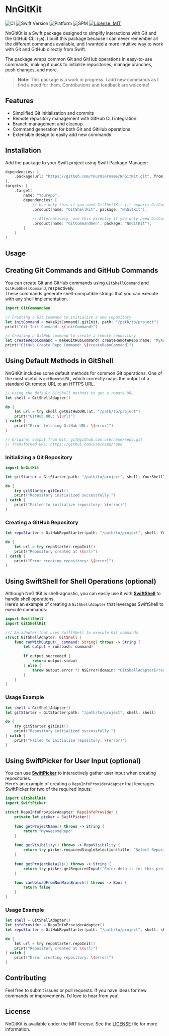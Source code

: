 # NnGitKit

![CI](https://github.com/nikolainobadi/NnGitKit/actions/workflows/ci.yml/badge.svg)
![Swift Version](https://img.shields.io/badge/Swift-6.0-orange)
![Platform](https://img.shields.io/badge/Platform-macOS-lightgrey)
![SPM](https://img.shields.io/badge/Distribution-SPM%20only-red)
[![License: MIT](https://img.shields.io/badge/License-MIT-blue.svg)](https://opensource.org/licenses/MIT)

NnGitKit is a Swift package designed to simplify interactions with Git and the GitHub CLI (`gh`). I built this package because I can never remember all the different commands available, and I wanted a more intuitive way to work with Git and GitHub directly from Swift.  

The package wraps common Git and GitHub operations in easy-to-use commands, making it quick to initialize repositories, manage branches, push changes, and more.  

> **Note:** This package is a work in progress. I add new commands as I find a need for them. Contributions and feedback are welcome!  

## Features

- Simplified Git initialization and commits  
- Remote repository management with GitHub CLI integration  
- Branch management and cleanup  
- Command generation for both Git and GitHub operations  
- Extensible design to easily add new commands  

## Installation

Add the package to your Swift project using Swift Package Manager:

```swift
dependencies: [
    .package(url: "https://github.com/YourUsername/NnGitKit.git", from: "1.0.0")
],
targets: [
    .target(
        name: "YourApp",
        dependencies: [
            // Use only this if you need GitShellKit (it exports GitCommandGen)
            .product(name: "GitShellKit", package: "NnGitKit"),
            
            // Alternatively, use this directly if you only need GitCommandGen
            .product(name: "GitCommandGen", package: "NnGitKit"),
        ]
    )
]
```

## Usage

## Creating Git Commands and GitHub Commands

You can create Git and GitHub commands using `GitShellCommand` and `GitHubShellCommand`, respectively.  
These commands generate shell-compatible strings that you can execute with any shell implementation.  

```swift
import GitCommandGen

// Creating a Git command to initialize a new repository
let initCommand = makeGitCommand(.gitInit, path: "/path/to/project")
print("Git Init Command: \(initCommand)")

// Creating a GitHub command to create a remote repository
let createRepoCommand = makeGitHubCommand(.createRemoteRepo(name: "MyAwesomeRepo", visibility: "public", details: "An awesome repo"), path: "/path/to/project")
print("GitHub Create Repo Command: \(createRepoCommand)")

```

## Using Default Methods in GitShell

NnGitKit includes some default methods for common Git operations. One of the most useful is `getRemoteURL`, which correctly maps the output of a standard Git remote URL to an HTTPS URL.  

```swift
// Using the default GitShell methods to get a remote URL
let shell = GitShellAdapter()

do {
    let url = try shell.getGitHubURL(at: "/path/to/project")
    print("GitHub URL: \(url)")
} catch {
    print("Error fetching GitHub URL: \(error)")
}

// Original output from Git: git@github.com:username/repo.git
// Transformed URL: https://github.com/username/repo

```

### Initializing a Git Repository

```swift 
import NnGitKit

let gitStarter = GitStarter(path: "/path/to/project", shell: YourShellImplementation())

do {
    try gitStarter.gitInit()
    print("Repository initialized successfully.")
} catch {
    print("Failed to initialize repository: \(error)")
}

```

### Creating a GitHub Repository

```swift
let repoStarter = GitHubRepoStarter(path: "/path/to/project", shell: YourShellImplementation(), infoProvider: YourRepoInfoProvider())

do {
    let url = try repoStarter.repoInit()
    print("Repository created at \(url)")
} catch {
    print("Error creating repository: \(error)")
}
```

## Using SwiftShell for Shell Operations (optional)

Although NnGitKit is shell-agnostic, you can easily use it with **[SwiftShell](https://github.com/kareman/SwiftShell)** to handle shell operations.  
Here’s an example of creating a `GitShellAdapter` that leverages SwiftShell to execute commands:

```swift
import SwiftShell
import GitShellKit

/// An adapter that uses SwiftShell to execute Git commands.
struct GitShellAdapter: GitShell {
    func runWithOutput(_ command: String) throws -> String {
        let output = run(bash: command)
        
        if output.succeeded {
            return output.stdout
        } else {
            throw output.error ?? NSError(domain: "GitShellAdapterError", code: 1, userInfo: nil)
        }
    }
}
```

### Usage Example

```swift
let shell = GitShellAdapter()
let gitStarter = GitStarter(path: "/path/to/project", shell: shell)

do {
    try gitStarter.gitInit()
    print("Repository initialized successfully.")
} catch {
    print("Failed to initialize repository: \(error)")
}
```

## Using SwiftPicker for User Input (optional)

You can use **[SwiftPicker](https://github.com/nikolainobadi/SwiftPicker)** to interactively gather user input when creating repositories.  
Here’s an example of creating a `RepoInfoProviderAdapter` that leverages SwiftPicker for two of the required inputs:

```swift
import GitShellKit
import SwiftPicker

struct RepoInfoProviderAdapter: RepoInfoProvider {
    private let picker = SwiftPicker()
    
    func getProjectName() throws -> String {
        return "MyAwesomeRepo"
    }
    
    func getVisibility() throws -> RepoVisibility {
        return try picker.requiredSingleSelection(title: "Select Repository Visibility", options: RepoVisibility.allCases)
    }
    
    func getProjectDetails() throws -> String {
        return try picker.getRequiredInput("Enter details for this project")
    }
    
    func canUploadFromNonMainBranch() throws -> Bool {
        return false
    }
}
```

### Usage Example

```swift
let shell = GitShellAdapter()
let infoProvider = RepoInfoProviderAdapter()
let repoStarter = GitHubRepoStarter(path: "/path/to/project", shell: shell, infoProvider: infoProvider)

do {
    let url = try repoStarter.repoInit()
    print("Repository created at \(url)")
} catch {
    print("Error creating repository: \(error)")
}
```

## Contributing

Feel free to submit issues or pull requests. If you have ideas for new commands or improvements, I’d love to hear from you!

## License

NnGitKit is available under the MIT license. See the [LICENSE](LICENSE) file for more information.
